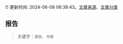 :alarm_clock: 更新时间: 2024-06-08 06:38:43。[文章来源](/README.md)、[文章分类](/TAGS.md)

## 报告


> 关键字：`报告`、`月报`



